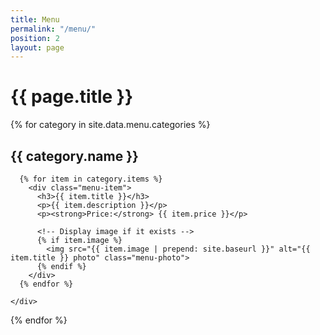 ```yaml
---
title: Menu
permalink: "/menu/"
position: 2
layout: page
---
```


<div class="menu-page">
  <h1>{{ page.title }}</h1>

  {% for category in site.data.menu.categories %}
    <h2>{{ category.name }}</h2>
    <div class="category-section">
      
      {% for item in category.items %}
        <div class="menu-item">
          <h3>{{ item.title }}</h3>
          <p>{{ item.description }}</p>
          <p><strong>Price:</strong> {{ item.price }}</p>
          
          <!-- Display image if it exists -->
          {% if item.image %}
            <img src="{{ item.image | prepend: site.baseurl }}" alt="{{ item.title }} photo" class="menu-photo">
          {% endif %}
        </div>
      {% endfor %}
      
    </div>
  {% endfor %}
</div>

